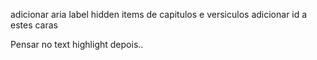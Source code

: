 adicionar aria label
hidden items de capitulos e versiculos
adicionar id a estes caras

Pensar no text highlight depois..
